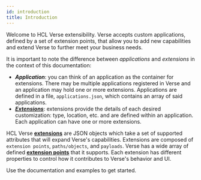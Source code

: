 ```yaml
---
id: introduction
title: Introduction
---
```


Welcome to HCL Verse extensibility. Verse accepts custom applications, defined by a set of extension points, that allow you to add new capabilities and extend Verse to further meet your business needs.

It is important to note the difference between *applications* and *extensions* in the context of this documentation:

* ***Application***: you can think of an application as the container for extensions. There may be multiple applications registered in Verse and an application may hold one or more extensions. Applications are defined in a file, ```applications.json```, which contains an array of said applications.
* ***[Extensions](../what-is-an-extension)***: extensions provide the details of each desired customization: type, location, etc. and are defined within an application. Each application can have one or more extensions.

HCL Verse **[extensions](../what-is-an-extension)** are JSON objects which take a set of supported attributes that will expand Verse's capabilities. Extensions are composed of `extension points`, `paths/objects`, and `payloads`. Verse has a wide array of defined **[extension points](../extension-points)** that it supports. Each extension has different properties to control how it contributes to Verse's behavior and UI. 

Use the documentation and examples to get started.